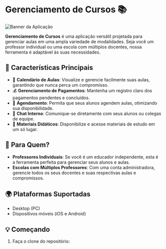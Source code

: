 # Gerenciamento de Cursos 📚

![Banner da Aplicação](URL_DA_IMAGEM_DO_BANNER)

**Gerenciamento de Cursos** é uma aplicação versátil projetada para gerenciar aulas em uma ampla variedade de modalidades. Seja você um professor individual ou uma escola com múltiplos docentes, nossa ferramenta é adaptável às suas necessidades.

## 🌟 Características Principais

- 📅 **Calendário de Aulas**: Visualize e gerencie facilmente suas aulas, garantindo que nunca perca um compromisso.
- 💰 **Gerenciamento de Pagamentos**: Mantenha um registro claro dos pagamentos pendentes e concluídos.
- 📝 **Agendamento**: Permita que seus alunos agendem aulas, otimizando sua disponibilidade.
- 💬 **Chat Interno**: Comunique-se diretamente com seus alunos ou colegas de equipe.
- 📘 **Materiais Didáticos**: Disponibilize e acesse materiais de estudo em um só lugar.

## 🎯 Para Quem?

- **Professores Individuais**: Se você é um educador independente, esta é a ferramenta perfeita para gerenciar seus alunos e aulas.
- **Escolas com Múltiplos Professores**: Com uma conta administradora, gerencie todos os seus docentes e suas respectivas aulas e compromissos.

## 🌍 Plataformas Suportadas

- Desktop (PC)
- Dispositivos móveis (iOS e Android)

## 💡 Começando

1. Faça o clone do repositório:
